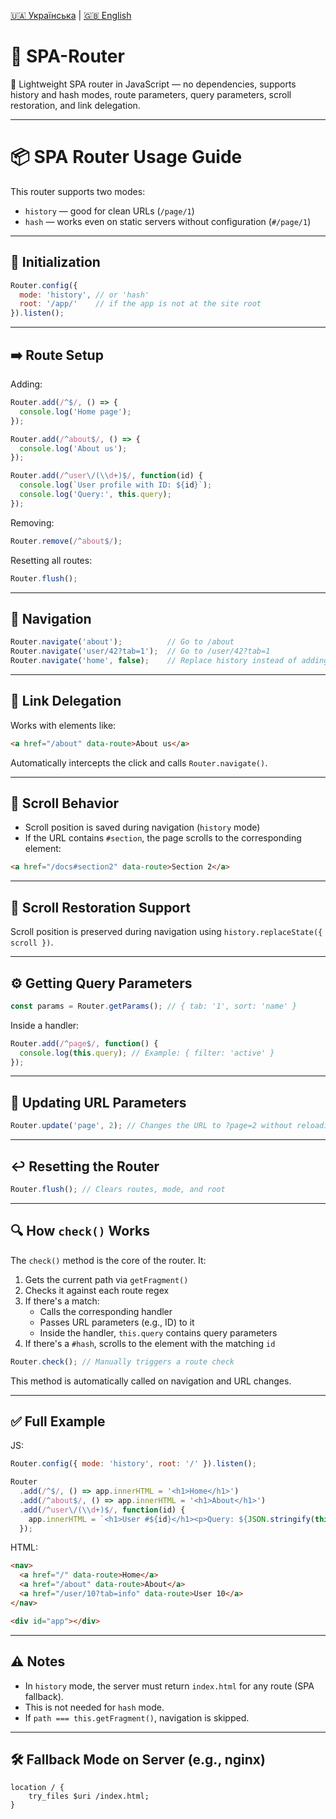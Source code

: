 [🇺🇦 Українська](README.md) | [🇬🇧 English](README-EN.md)

# 📘 SPA-Router  
🧭 Lightweight SPA router in JavaScript — no dependencies, supports history and hash modes, route parameters, query parameters, scroll restoration, and link delegation.

---

# 📦 SPA Router Usage Guide

This router supports two modes:  
- `history` — good for clean URLs (`/page/1`)  
- `hash` — works even on static servers without configuration (`#/page/1`)

---

## 🔧 Initialization

```js
Router.config({
  mode: 'history', // or 'hash'
  root: '/app/'    // if the app is not at the site root
}).listen();
```

---

## ➡️ Route Setup

Adding:

```js
Router.add(/^$/, () => {
  console.log('Home page');
});

Router.add(/^about$/, () => {
  console.log('About us');
});

Router.add(/^user\/(\\d+)$/, function(id) {
  console.log(`User profile with ID: ${id}`);
  console.log('Query:', this.query);
});
```

Removing:

```js
Router.remove(/^about$/);
```

Resetting all routes:

```js
Router.flush();
```

---

## 🧭 Navigation

```js
Router.navigate('about');          // Go to /about
Router.navigate('user/42?tab=1');  // Go to /user/42?tab=1
Router.navigate('home', false);    // Replace history instead of adding a new entry
```

---

## 🔁 Link Delegation

Works with elements like:

```html
<a href="/about" data-route>About us</a>
```

Automatically intercepts the click and calls `Router.navigate()`.

---

## 🔄 Scroll Behavior

- Scroll position is saved during navigation (`history` mode)
- If the URL contains `#section`, the page scrolls to the corresponding element:

```html
<a href="/docs#section2" data-route>Section 2</a>
```

---

## 📜 Scroll Restoration Support

Scroll position is preserved during navigation using `history.replaceState({ scroll })`.

---

## ⚙️ Getting Query Parameters

```js
const params = Router.getParams(); // { tab: '1', sort: 'name' }
```

Inside a handler:

```js
Router.add(/^page$/, function() {
  console.log(this.query); // Example: { filter: 'active' }
});
```

---

## 🔼 Updating URL Parameters

```js
Router.update('page', 2); // Changes the URL to ?page=2 without reloading
```

---

## ↩️ Resetting the Router

```js
Router.flush(); // Clears routes, mode, and root
```

---

## 🔍 How `check()` Works

The `check()` method is the core of the router. It:

1. Gets the current path via `getFragment()`
2. Checks it against each route regex
3. If there's a match:
   - Calls the corresponding handler
   - Passes URL parameters (e.g., ID) to it
   - Inside the handler, `this.query` contains query parameters
4. If there's a `#hash`, scrolls to the element with the matching `id`

```js
Router.check(); // Manually triggers a route check
```

This method is automatically called on navigation and URL changes.

---

## ✅ Full Example

JS:

```js
Router.config({ mode: 'history', root: '/' }).listen();

Router
  .add(/^$/, () => app.innerHTML = '<h1>Home</h1>')
  .add(/^about$/, () => app.innerHTML = '<h1>About</h1>')
  .add(/^user\/(\\d+)$/, function(id) {
    app.innerHTML = `<h1>User #${id}</h1><p>Query: ${JSON.stringify(this.query)}</p>`;
  });
```

HTML:

```html
<nav>
  <a href="/" data-route>Home</a>
  <a href="/about" data-route>About</a>
  <a href="/user/10?tab=info" data-route>User 10</a>
</nav>

<div id="app"></div>
```

---

## ⚠️ Notes

- In `history` mode, the server must return `index.html` for any route (SPA fallback).
- This is not needed for `hash` mode.
- If `path === this.getFragment()`, navigation is skipped.

---

## 🛠 Fallback Mode on Server (e.g., nginx)

```nginx
location / {
    try_files $uri /index.html;
}
```
